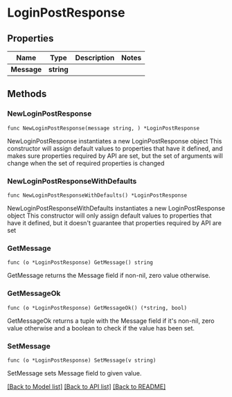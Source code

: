 # LoginPostResponse

## Properties

Name | Type | Description | Notes
------------ | ------------- | ------------- | -------------
**Message** | **string** |  | 

## Methods

### NewLoginPostResponse

`func NewLoginPostResponse(message string, ) *LoginPostResponse`

NewLoginPostResponse instantiates a new LoginPostResponse object
This constructor will assign default values to properties that have it defined,
and makes sure properties required by API are set, but the set of arguments
will change when the set of required properties is changed

### NewLoginPostResponseWithDefaults

`func NewLoginPostResponseWithDefaults() *LoginPostResponse`

NewLoginPostResponseWithDefaults instantiates a new LoginPostResponse object
This constructor will only assign default values to properties that have it defined,
but it doesn't guarantee that properties required by API are set

### GetMessage

`func (o *LoginPostResponse) GetMessage() string`

GetMessage returns the Message field if non-nil, zero value otherwise.

### GetMessageOk

`func (o *LoginPostResponse) GetMessageOk() (*string, bool)`

GetMessageOk returns a tuple with the Message field if it's non-nil, zero value otherwise
and a boolean to check if the value has been set.

### SetMessage

`func (o *LoginPostResponse) SetMessage(v string)`

SetMessage sets Message field to given value.



[[Back to Model list]](../README.md#documentation-for-models) [[Back to API list]](../README.md#documentation-for-api-endpoints) [[Back to README]](../README.md)


